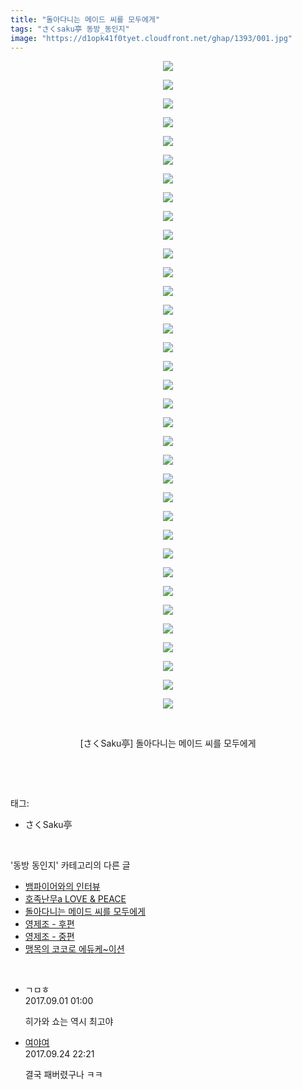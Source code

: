 ```yaml
---
title: "돌아다니는 메이드 씨를 모두에게"
tags: "さくsaku亭 동방_동인지"
image: "https://d1opk41f0tyet.cloudfront.net/ghap/1393/001.jpg"
---
```

<div class="article">
<p style="text-align: center; clear: none; float: none;"><img src="{{ site.imgserver10 }}/ghap/1393/001.jpg"/></p>
<p style="text-align: center; clear: none; float: none;"><img src="{{ site.imgserver10 }}/ghap/1393/002.jpg"/></p>
<p style="text-align: center; clear: none; float: none;"><img src="{{ site.imgserver10 }}/ghap/1393/003.jpg"/></p>
<p style="text-align: center; clear: none; float: none;"><img src="{{ site.imgserver10 }}/ghap/1393/004.jpg"/></p>
<p style="text-align: center; clear: none; float: none;"><img src="{{ site.imgserver10 }}/ghap/1393/005.jpg"/></p>
<p style="text-align: center; clear: none; float: none;"><img src="{{ site.imgserver10 }}/ghap/1393/006.jpg"/></p>
<p style="text-align: center; clear: none; float: none;"><img src="{{ site.imgserver10 }}/ghap/1393/007.jpg"/></p>
<p style="text-align: center; clear: none; float: none;"><img src="{{ site.imgserver10 }}/ghap/1393/008.jpg"/></p>
<p style="text-align: center; clear: none; float: none;"><img src="{{ site.imgserver10 }}/ghap/1393/009.jpg"/></p>
<p style="text-align: center; clear: none; float: none;"><img src="{{ site.imgserver10 }}/ghap/1393/010.jpg"/></p>
<p style="text-align: center; clear: none; float: none;"><img src="{{ site.imgserver10 }}/ghap/1393/011.jpg"/></p>
<p style="text-align: center; clear: none; float: none;"><img src="{{ site.imgserver10 }}/ghap/1393/012.jpg"/></p>
<p style="text-align: center; clear: none; float: none;"><img src="{{ site.imgserver10 }}/ghap/1393/013.jpg"/></p>
<p style="text-align: center; clear: none; float: none;"><img src="{{ site.imgserver10 }}/ghap/1393/014.jpg"/></p>
<p style="text-align: center; clear: none; float: none;"><img src="{{ site.imgserver10 }}/ghap/1393/015.jpg"/></p>
<p style="text-align: center; clear: none; float: none;"><img src="{{ site.imgserver10 }}/ghap/1393/016.jpg"/></p>
<p style="text-align: center; clear: none; float: none;"><img src="{{ site.imgserver10 }}/ghap/1393/017.jpg"/></p>
<p style="text-align: center; clear: none; float: none;"><img src="{{ site.imgserver10 }}/ghap/1393/018.jpg"/></p>
<p style="text-align: center; clear: none; float: none;"><img src="{{ site.imgserver10 }}/ghap/1393/019.jpg"/></p>
<p style="text-align: center; clear: none; float: none;"><img src="{{ site.imgserver10 }}/ghap/1393/020.jpg"/></p>
<p style="text-align: center; clear: none; float: none;"><img src="{{ site.imgserver10 }}/ghap/1393/021.jpg"/></p>
<p style="text-align: center; clear: none; float: none;"><img src="{{ site.imgserver10 }}/ghap/1393/022.jpg"/></p>
<p style="text-align: center; clear: none; float: none;"><img src="{{ site.imgserver10 }}/ghap/1393/023.jpg"/></p>
<p style="text-align: center; clear: none; float: none;"><img src="{{ site.imgserver10 }}/ghap/1393/024.jpg"/></p>
<p style="text-align: center; clear: none; float: none;"><img src="{{ site.imgserver10 }}/ghap/1393/025.jpg"/></p>
<p style="text-align: center; clear: none; float: none;"><img src="{{ site.imgserver10 }}/ghap/1393/026.jpg"/></p>
<p style="text-align: center; clear: none; float: none;"><img src="{{ site.imgserver10 }}/ghap/1393/027.jpg"/></p>
<p style="text-align: center; clear: none; float: none;"><img src="{{ site.imgserver10 }}/ghap/1393/028.jpg"/></p>
<p style="text-align: center; clear: none; float: none;"><img src="{{ site.imgserver10 }}/ghap/1393/029.jpg"/></p>
<p style="text-align: center; clear: none; float: none;"><img src="{{ site.imgserver10 }}/ghap/1393/030.jpg"/></p>
<p style="text-align: center; clear: none; float: none;"><img src="{{ site.imgserver10 }}/ghap/1393/031.jpg"/></p>
<p style="text-align: center; clear: none; float: none;"><img src="{{ site.imgserver10 }}/ghap/1393/032.jpg"/></p>
<p style="text-align: center; clear: none; float: none;"><img src="{{ site.imgserver10 }}/ghap/1393/033.jpg"/></p>
<p style="text-align: center; clear: none; float: none;"><img src="{{ site.imgserver10 }}/ghap/1393/034.jpg"/></p>
<p style="text-align: center; clear: none; float: none;"><img src="{{ site.imgserver10 }}/ghap/1393/035.jpg"/></p>
<p style="text-align: center; clear: none; float: none;"><br/></p>
<p style="text-align: center; clear: none; float: none;">[さくSaku亭] 돌아다니는 메이드 씨를 모두에게</p>
<p><br/></p>
</div><br/>
<div class="tagTrail">
<p>태그: </p>
<ul>
<li>さくSaku亭</li>
</ul>
</div><br/>
<div class="another">
<p>'동방 동인지' 카테고리의 다른 글</p>
<ul>
<li><a href="/ghap_1395">뱀파이어와의 인터뷰</a></li>
<li><a href="/ghap_1394">호족난무a LOVE &amp; PEACE</a></li>
<li><a href="/ghap_1393">돌아다니는 메이드 씨를 모두에게</a></li>
<li><a href="/ghap_1391">영제조 - 후편</a></li>
<li><a href="/ghap_1390">영제조 - 중편</a></li>
<li><a href="/ghap_1389">맹목의 코코로 에듀케~이션</a></li>
</ul>
</div><br/>
<div class="cb_module cb_fluid">
<div class="cb_wrt cb_profile">
<div class="comment">
<ul>
<li class="cb_thumb_off" id="comment15073349">
<div class="cb_comment_area">
<div class="cb_info_area">
<div class="cb_section">
<span class="cb_nick_name">ㄱㅁㅎ</span>
</div>
<div class="cb_section">
<span class="cb_date">2017.09.01 01:00 </span>
</div>
</div>
<div class="cb_dsc_comment">
<p class="cb_dsc">
											히가와 쇼는 역시 최고야
										</p>
</div>
</div></li>
<li class="cb_thumb_off" id="comment15089727">
<div class="cb_comment_area">
<div class="cb_info_area">
<div class="cb_section">
<span class="cb_nick_name"> <a href="http://대객http://" onclick="return openLinkInNewWindow(this)">여야여</a></span>
</div>
<div class="cb_section">
<span class="cb_date">2017.09.24 22:21 </span>
</div>
</div>
<div class="cb_dsc_comment">
<p class="cb_dsc">
											결국 패버렸구나 ㅋㅋ
										</p>
</div>
</div></li>
</ul>
</div>
</div><!-- commentList close -->
</div><br/>
